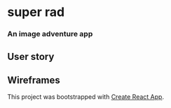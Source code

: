 # super rad 
### An image adventure app 

## User story 

## Wireframes 



This project was bootstrapped with [Create React App](https://github.com/facebook/create-react-app).